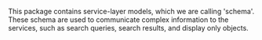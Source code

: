 This package contains service-layer models, which we are calling 'schema'. These schema are used to communicate complex information to the services, such as search queries, search results, and display only objects.